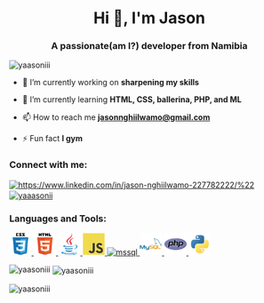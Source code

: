 <h1 align="center">Hi 👋, I'm Jason</h1>
<h3 align="center">A passionate(am I?) developer from Namibia</h3>

<p align="left"> <img src="https://komarev.com/ghpvc/?username=yaasoniii&label=Profile%20views&color=0e75b6&style=flat" alt="yaasoniii" /> </p>

- 🔭 I’m currently working on **sharpening my skills**

- 🌱 I’m currently learning **HTML, CSS, ballerina, PHP, and ML**

- 📫 How to reach me **jasonnghiilwamo@gmail.com**

- ⚡ Fun fact **I gym**

<h3 align="left">Connect with me:</h3>
<p align="left">
<a href="https://linkedin.com/in/https://www.linkedin.com/in/jason-nghiilwamo-227782222/%22" target="blank"><img align="center" src="https://raw.githubusercontent.com/rahuldkjain/github-profile-readme-generator/master/src/images/icons/Social/linked-in-alt.svg" alt="https://www.linkedin.com/in/jason-nghiilwamo-227782222/%22" height="30" width="40" /></a>
<a href="https://discord.gg/yaaasonii" target="blank"><img align="center" src="https://raw.githubusercontent.com/rahuldkjain/github-profile-readme-generator/master/src/images/icons/Social/discord.svg" alt="yaaasonii" height="30" width="40" /></a>
</p>

<h3 align="left">Languages and Tools:</h3>
<p align="left"> <a href="https://www.w3schools.com/css/" target="_blank" rel="noreferrer"> <img src="https://raw.githubusercontent.com/devicons/devicon/master/icons/css3/css3-original-wordmark.svg" alt="css3" width="40" height="40"/> </a> <a href="https://www.w3.org/html/" target="_blank" rel="noreferrer"> <img src="https://raw.githubusercontent.com/devicons/devicon/master/icons/html5/html5-original-wordmark.svg" alt="html5" width="40" height="40"/> </a> <a href="https://www.java.com" target="_blank" rel="noreferrer"> <img src="https://raw.githubusercontent.com/devicons/devicon/master/icons/java/java-original.svg" alt="java" width="40" height="40"/> </a> <a href="https://developer.mozilla.org/en-US/docs/Web/JavaScript" target="_blank" rel="noreferrer"> <img src="https://raw.githubusercontent.com/devicons/devicon/master/icons/javascript/javascript-original.svg" alt="javascript" width="40" height="40"/> </a> <a href="https://www.microsoft.com/en-us/sql-server" target="_blank" rel="noreferrer"> <img src="https://www.svgrepo.com/show/303229/microsoft-sql-server-logo.svg" alt="mssql" width="40" height="40"/> </a> <a href="https://www.mysql.com/" target="_blank" rel="noreferrer"> <img src="https://raw.githubusercontent.com/devicons/devicon/master/icons/mysql/mysql-original-wordmark.svg" alt="mysql" width="40" height="40"/> </a> <a href="https://www.php.net" target="_blank" rel="noreferrer"> <img src="https://raw.githubusercontent.com/devicons/devicon/master/icons/php/php-original.svg" alt="php" width="40" height="40"/> </a> <a href="https://www.python.org" target="_blank" rel="noreferrer"> <img src="https://raw.githubusercontent.com/devicons/devicon/master/icons/python/python-original.svg" alt="python" width="40" height="40"/> </a> </p>

<p><img align="left" src="https://github-readme-stats.vercel.app/api/top-langs?username=yaasoniii&show_icons=true&locale=en&layout=compact" alt="yaasoniii" /></p>

<p>&nbsp;<img align="center" src="https://github-readme-stats.vercel.app/api?username=yaasoniii&show_icons=true&theme=dark&locale=en" alt="yaasoniii" /></p>

<p><img align="center" src="https://github-readme-streak-stats.herokuapp.com/?user=yaasoniii&" alt="yaasoniii" /></p>
